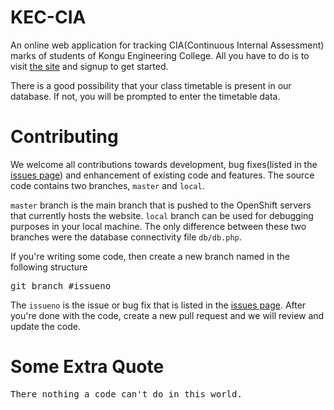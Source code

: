 KEC-CIA
=====
An online web application for tracking CIA(Continuous Internal Assessment) marks of students of Kongu Engineering College. All you have to do is to visit [the site][1] and signup to get started.

There is a good possibility that your class timetable is present in our database. If not, you will be prompted to enter the timetable data.

Contributing
=====
We welcome all contributions towards development, bug fixes(listed in the [issues page][2]) and enhancement of existing code and features. The source code contains two branches, `master` and `local`.

`master` branch is the main branch that is pushed to the OpenShift servers that currently hosts the website. `local` branch can be used for debugging purposes in your local machine. The only difference between these two branches were the database connectivity file `db/db.php`.

If you're writing some code, then create a new branch named in the following structure
<pre>git branch #issueno</pre>

The `issueno` is the issue or bug fix that is listed in the [issues page][2]. After you're done with the code, create a new pull request and we will review and update the code.

Some Extra Quote
=====
<pre>There nothing a code can't do in this world.</pre>

[1]: http://www.kec-cia.com "Homepage of KEC-CIA"
[2]: /gowthamgts/kec-cia/issues "Issues page of this project"
